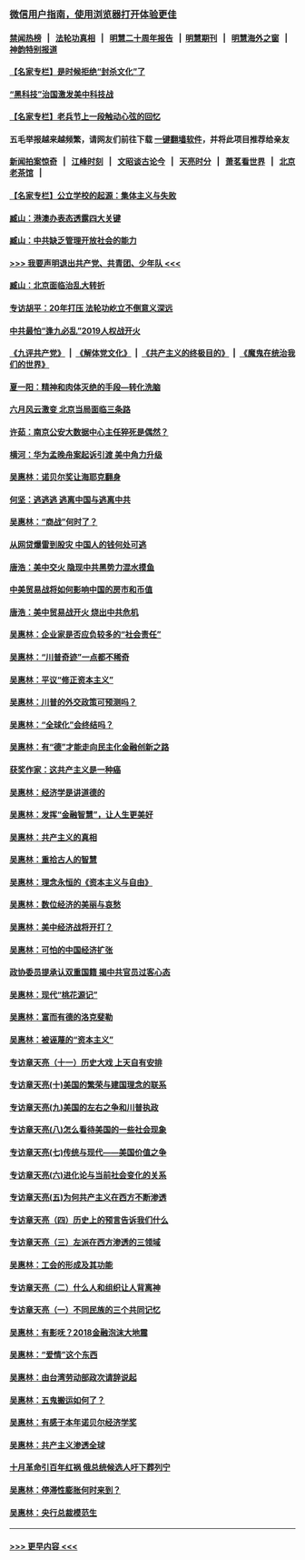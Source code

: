 ### [微信用户指南，使用浏览器打开体验更佳](https://github.com/gfw-breaker/banned-news1/blob/master/indexes/wechat-guide.md?t=0)
#### [禁闻热榜](热点新闻.md?t=0)  &nbsp;&nbsp;|&nbsp;&nbsp; [法轮功真相](https://github.com/gfw-breaker/truth/blob/master/README.md?t=0) &nbsp;&nbsp;|&nbsp;&nbsp; [明慧二十周年报告](https://github.com/gfw-breaker/mh-reports/blob/master/README.md?t=0) &nbsp;&nbsp;|&nbsp;&nbsp;[明慧期刊](https://github.com/gfw-breaker/mh-qikan) &nbsp;&nbsp;|&nbsp;&nbsp; [明慧海外之窗](https://github.com/gfw-breaker/mh-news/blob/master/README.md?t=0) &nbsp;&nbsp;|&nbsp;&nbsp; [神韵特别报道](https://github.com/gfw-breaker/mh-news/blob/master/shenyun.md?t=0)
#### [【名家专栏】是时候拒绝“封杀文化”了](../pages/nsc423/n11814093.md?t=02111702) 
#### [“黑科技”治国激发美中科技战](../pages/nsc423/n11638056.md?t=02111702) 
#### [【名家专栏】老兵节上一段触动心弦的回忆](../pages/nsc423/n11646016.md?t=02111702) 
#### 五毛举报越来越频繁，请网友们前往下载 [一键翻墙软件](https://github.com/gfw-breaker/ssr-accounts)，并将此项目推荐给亲友
#### [新闻拍案惊奇](https://github.com/gfw-breaker/banned-news1/blob/master/pages/link4.md) &nbsp;&nbsp;|&nbsp;&nbsp; [江峰时刻](https://github.com/gfw-breaker/banned-news1/blob/master/pages/link4.md) &nbsp;&nbsp;|&nbsp;&nbsp; [文昭谈古论今](https://github.com/gfw-breaker/banned-news1/blob/master/pages/link4.md) &nbsp;&nbsp;|&nbsp;&nbsp; [天亮时分](https://github.com/gfw-breaker/banned-news1/blob/master/pages/link4.md) &nbsp;&nbsp;|&nbsp;&nbsp; [萧茗看世界](https://github.com/gfw-breaker/banned-news1/blob/master/pages/link4.md) &nbsp;&nbsp;|&nbsp;&nbsp; [北京老茶馆](https://github.com/gfw-breaker/banned-news1/blob/master/pages/link4.md) &nbsp;&nbsp;|&nbsp;&nbsp; 
#### [【名家专栏】公立学校的起源：集体主义与失败](../pages/nsc423/n11601833.md?t=02111702) 
#### [臧山：港澳办表态透露四大关键](../pages/nsc423/n11421628.md?t=02111702) 
#### [臧山：中共缺乏管理开放社会的能力](../pages/nsc423/n11407457.md?t=02111702) 
#### [>>> 我要声明退出共产党、共青团、少年队 <<<](https://github.com/begood0513/goodnews/blob/master/quit/letter.md) 
#### [臧山：北京面临治乱大转折](../pages/nsc423/n11406895.md?t=02111702) 
#### [专访胡平：20年打压 法轮功屹立不倒意义深远](../pages/nsc423/n11398800.md?t=02111702) 
#### [中共最怕“逢九必乱”2019人权战开火](../pages/nsc423/n11385248.md?t=02111702) 
#### [《九评共产党》](https://github.com/begood0513/9ping.md/blob/master/README.md) &nbsp;|&nbsp; [《解体党文化》](../../../../jtdwh.md/blob/master/README.md)  &nbsp;|&nbsp; [《共产主义的终极目的》](../../../../gczydzjmd.md/blob/master/README.md) &nbsp;|&nbsp; [《魔鬼在统治我们的世界》](../../../../mgztzwmdsj.md/blob/master/README.md) 
#### [夏一阳：精神和肉体灭绝的手段—转化洗脑](../pages/nsc423/n11368250.md?t=02111702) 
#### [六月风云激变 北京当局面临三条路](../pages/nsc423/n11313668.md?t=02111702) 
#### [许茹：南京公安大数据中心主任猝死是偶然？](../pages/nsc423/n11064744.md?t=02111702) 
#### [横河：华为孟晚舟案起诉引渡 美中角力升级](../pages/nsc423/n11027230.md?t=02111702) 
#### [吴惠林：诺贝尔奖让海耶克翻身](../pages/nsc423/n10890049.md?t=02111702) 
#### [何坚：逃逃逃 逃离中国与逃离中共](../pages/nsc423/n10592891.md?t=02111702) 
#### [吴惠林：“商战”何时了？](../pages/nsc423/n10573558.md?t=02111702) 
#### [从网贷爆雷到股灾 中国人的钱何处可逃](../pages/nsc423/n10572800.md?t=02111702) 
#### [唐浩：美中交火 隐现中共黑势力混水摸鱼](../pages/nsc423/n10544040.md?t=02111702) 
#### [中美贸易战将如何影响中国的房市和币值](../pages/nsc423/n10543697.md?t=02111702) 
#### [唐浩：美中贸易战开火 烧出中共危机](../pages/nsc423/n10540126.md?t=02111702) 
#### [吴惠林：企业家是否应负较多的“社会责任”](../pages/nsc423/n10535022.md?t=02111702) 
#### [吴惠林：“川普奇迹”一点都不稀奇](../pages/nsc423/n10512808.md?t=02111702) 
#### [吴惠林：平议“修正资本主义”](../pages/nsc423/n10495724.md?t=02111702) 
#### [吴惠林：川普的外交政策可预测吗？](../pages/nsc423/n10462387.md?t=02111702) 
#### [吴惠林：“全球化”会终结吗？](../pages/nsc423/n10452838.md?t=02111702) 
#### [吴惠林：有“德”才能走向民主化金融创新之路](../pages/nsc423/n10432292.md?t=02111702) 
#### [获奖作家：这共产主义是一种癌](../pages/nsc423/n10431541.md?t=02111702) 
#### [吴惠林：经济学是讲道德的](../pages/nsc423/n10398014.md?t=02111702) 
#### [吴惠林：发挥“金融智慧”，让人生更美好](../pages/nsc423/n10375019.md?t=02111702) 
#### [吴惠林：共产主义的真相](../pages/nsc423/n10351394.md?t=02111702) 
#### [吴惠林：重拾古人的智慧](../pages/nsc423/n10337691.md?t=02111702) 
#### [吴惠林：理念永恒的《资本主义与自由》](../pages/nsc423/n10316274.md?t=02111702) 
#### [吴惠林：数位经济的美丽与哀愁](../pages/nsc423/n10292946.md?t=02111702) 
#### [吴惠林：美中经济战将开打？](../pages/nsc423/n10258825.md?t=02111702) 
#### [吴惠林：可怕的中国经济扩张](../pages/nsc423/n10219147.md?t=02111702) 
#### [政协委员提承认双重国籍 揭中共官员过客心态](../pages/nsc423/n10208809.md?t=02111702) 
#### [吴惠林：现代“桃花源记”](../pages/nsc423/n10185234.md?t=02111702) 
#### [吴惠林：富而有德的洛克斐勒](../pages/nsc423/n10142264.md?t=02111702) 
#### [吴惠林：被诬蔑的“资本主义”](../pages/nsc423/n10124816.md?t=02111702) 
#### [专访章天亮（十一）历史大戏 上天自有安排](../pages/nsc423/n10094905.md?t=02111702) 
#### [专访章天亮(十)美国的繁荣与建国理念的联系](../pages/nsc423/n10094899.md?t=02111702) 
#### [专访章天亮(九)美国的左右之争和川普执政](../pages/nsc423/n10094889.md?t=02111702) 
#### [专访章天亮(八)怎么看待美国的一些社会现象](../pages/nsc423/n10094857.md?t=02111702) 
#### [专访章天亮(七)传统与现代——美国价值之争](../pages/nsc423/n10093140.md?t=02111702) 
#### [专访章天亮(六)进化论与当前社会变化的关系](../pages/nsc423/n10092036.md?t=02111702) 
#### [专访章天亮(五)为何共产主义在西方不断渗透](../pages/nsc423/n10083620.md?t=02111702) 
#### [专访章天亮（四）历史上的预言告诉我们什么](../pages/nsc423/n10083606.md?t=02111702) 
#### [专访章天亮（三）左派在西方渗透的三领域](../pages/nsc423/n10081115.md?t=02111702) 
#### [吴惠林：工会的形成及其功能](../pages/nsc423/n10080633.md?t=02111702) 
#### [专访章天亮（二）什么人和组织让人背离神](../pages/nsc423/n10076637.md?t=02111702) 
#### [专访章天亮（一）不同民族的三个共同记忆](../pages/nsc423/n10074188.md?t=02111702) 
#### [吴惠林：有影呒？2018金融泡沫大地震](../pages/nsc423/n10040534.md?t=02111702) 
#### [吴惠林：“爱情”这个东西](../pages/nsc423/n10019423.md?t=02111702) 
#### [吴惠林：由台湾劳动部政次请辞说起](../pages/nsc423/n9979679.md?t=02111702) 
#### [吴惠林：五鬼搬运如何了？](../pages/nsc423/n9925338.md?t=02111702) 
#### [吴惠林：有感于本年诺贝尔经济学奖](../pages/nsc423/n9871883.md?t=02111702) 
#### [吴惠林：共产主义渗透全球](../pages/nsc423/n9812748.md?t=02111702) 
#### [十月革命引百年红祸 俄总统候选人吁下葬列宁](../pages/nsc423/n9810182.md?t=02111702) 
#### [吴惠林：停滞性膨胀何时来到？](../pages/nsc423/n9764136.md?t=02111702) 
#### [吴惠林：央行总裁模范生](../pages/nsc423/n9728134.md?t=02111702) 

----
#### [ >>> 更早内容 <<< ](../indexes/nsc423-earlier.md)
